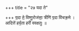+++
title = "२७ यदा ते"

+++
य॒दा ते॒ विष्णु॒रोज॑सा॒ त्रीणि॑ प॒दा वि॑चक्र॒मे ।  
आदित्ते॑ हर्य॒ता हरी॑ ववक्षतुः ॥